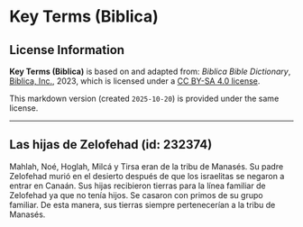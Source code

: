 # Key Terms (Biblica)

## License Information

**Key Terms (Biblica)** is based on and adapted from: _Biblica Bible Dictionary_, [Biblica, Inc.](https://www.biblica.com/), 2023, which is licensed under a [CC BY-SA 4.0 license](https://creativecommons.org/licenses/by-sa/4.0/legalcode.en).

This markdown version (created `2025-10-20`) is provided under the same license.



--------------------------------

## Las hijas de Zelofehad (id: 232374)

Mahlah, Noé, Hoglah, Milcá y Tirsa eran de la tribu de Manasés. Su padre Zelofehad murió en el desierto después de que los israelitas se negaron a entrar en Canaán. Sus hijas recibieron tierras para la línea familiar de Zelofehad ya que no tenía hijos. Se casaron con primos de su grupo familiar. De esta manera, sus tierras siempre pertenecerían a la tribu de Manasés.


